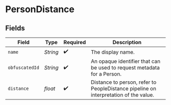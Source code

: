# PersonDistance


## Fields

| Field                                                                                | Type                                                                                 | Required                                                                             | Description                                                                          |
| ------------------------------------------------------------------------------------ | ------------------------------------------------------------------------------------ | ------------------------------------------------------------------------------------ | ------------------------------------------------------------------------------------ |
| `name`                                                                               | *String*                                                                             | :heavy_check_mark:                                                                   | The display name.                                                                    |
| `obfuscatedId`                                                                       | *String*                                                                             | :heavy_check_mark:                                                                   | An opaque identifier that can be used to request metadata for a Person.              |
| `distance`                                                                           | *float*                                                                              | :heavy_check_mark:                                                                   | Distance to person, refer to PeopleDistance pipeline on interpretation of the value. |